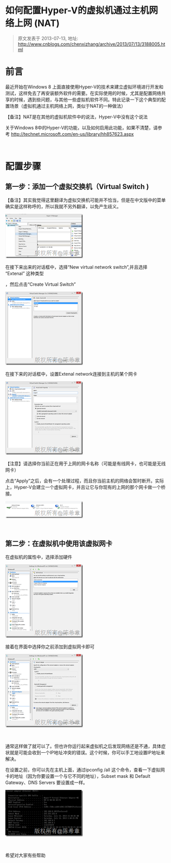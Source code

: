 # 如何配置Hyper-V的虚拟机通过主机网络上网 (NAT) 
> 原文发表于 2013-07-13, 地址: http://www.cnblogs.com/chenxizhang/archive/2013/07/13/3188005.html 


前言
==

 最近开始在Windows 8 上面直接使用Hyper-V的技术来建立虚拟环境进行开发和测试，这样免去了再安装额外软件的需要。在实际使用的时候，尤其是配置网络共享的时候，遇到些问题，与其他一些虚拟机软件不同。特此记录一下这个典型的配置场景（虚拟机通过主机网络上网，类似于NAT的一种做法）

 【备注】NAT是在其他的虚拟机软件中的说法，Hyper-V中没有这个说法

 关于Windows 8中的Hyper-V的功能，以及如何启用此功能，如果不清楚，请参考 <http://technet.microsoft.com/en-us/library/hh857623.aspx>

  

 配置步骤
====

 第一步：添加一个虚拟交换机（Virtual Switch )
------------------------------

 【备注】其实我觉得这里翻译为虚拟交换机可能并不恰当，但是在中文版中的菜单确实是这样称呼的，所以我就不另外翻译，以免产生歧义。

 [![image](./images/3188005-13142805-a595e347ddf64e5ab564c78d9015a2f3.png "image")](http://images.cnitblog.com/blog/9072/201307/13142805-294ec3921f454c9b976a8e6021508c04.png)

 在接下来出来的对话框中，选择“New virtual network switch”,并且选择 “Extenal” 这种类型

 ，然后点击“Create Virtual Switch”

 [![image](./images/3188005-13142807-2391e430ad8e44dbb72be86239f59113.png "image")](http://images.cnitblog.com/blog/9072/201307/13142807-b39e14f15b174fc0b78e2a6681a70202.png)

 在接下来的对话框中，设置Extenal network连接到主机的某个网卡

 [![image](./images/3188005-13142811-830f97c472d447ff844eff8a6b0db4ea.png "image")](http://images.cnitblog.com/blog/9072/201307/13142811-a76096b9973e41e6b5126eac1ed6eaf5.png)

 【注意】请选择你当前正在用于上网的网卡名称（可能是有线网卡，也可能是无线网卡）

 点击“Apply”之后，会有一个处理过程，而且你当前主机的网络会暂时断开。实际上，Hyper-V会建立一个虚拟网卡，并且让它与你现有的上网的那个网卡做一个桥接。

 [![image](./images/3188005-13142812-565ed4cf0aa540daa4188e37fc9fd627.png "image")](http://images.cnitblog.com/blog/9072/201307/13142812-b18812e63ff94a349e8db668b5a94d2f.png)

  

 第二步：在虚拟机中使用该虚拟网卡
----------------

 在虚拟机的属性中，选择添加硬件

 [![image](./images/3188005-13142816-c2058ea9cfb3444ca581b3d09166eefc.png "image")](http://images.cnitblog.com/blog/9072/201307/13142816-828cc7ade7944ce4ac4ac7af4666a4d9.png)

 接着在界面中选择你之前添加到虚拟网卡即可

 [![image](./images/3188005-13142823-df330df9f61f434982cdece8d89453ee.png "image")](http://images.cnitblog.com/blog/9072/201307/13142822-f7b28fbe8a934d9f9765ba77dce9ac8f.png)

  

 通常这样做了就可以了。但也许你运行起来虚拟机之后发现网络还是不通，具体症状就是可能会收到一个IP地址冲突的错误。这个时候，你可以手工地设置IP地址来解决。

 在设置之前，你可以先在主机上面，通过ipconfig /all 这个命令，查看一下虚拟网卡的地址（因为你要设置一个与它不同的地址），Subset mask 和 Default Gateway、DNS Servers 要设置成一样。

 [![image](./images/3188005-13142828-9335f2cfb49b4e3b9217902de52bb063.png "image")](http://images.cnitblog.com/blog/9072/201307/13142827-ef1d855cb71c4ce884bc607a178d68ec.png)

  

 希望对大家有些帮助

